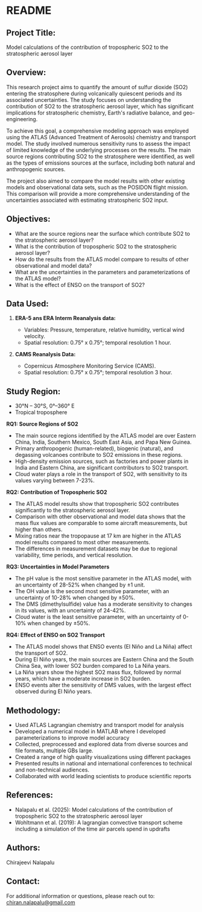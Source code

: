# README

## Project Title:
Model calculations of the contribution of tropospheric SO2 to the stratospheric aerosol layer

## Overview:
This research project aims to quantify the amount of sulfur dioxide (SO2) entering the stratosphere during volcanically quiescent periods and its associated uncertainties. The study focuses on understanding the contribution of SO2 to the stratospheric aerosol layer, which has significant implications for stratospheric chemistry, Earth's radiative balance, and geo-engineering. 

To achieve this goal, a comprehensive modeling approach was employed using the ATLAS (Advanced Treatment of Aerosols) chemistry and transport model. The study involved numerous sensitivity runs to assess the impact of limited knowledge of the underlying processes on the results. The main source regions contributing SO2 to the stratosphere were identified, as well as the types of emissions sources at the surface, including both natural and anthropogenic sources. 

The project also aimed to compare the model results with other existing models and observational data sets, such as the POSIDON flight mission. This comparison will provide a more comprehensive understanding of the uncertainties associated with estimating stratospheric SO2 input. 

## Objectives:
- What are the source regions near the surface which contribute SO2 to the stratospheric aerosol layer?
- What is the contribution of tropospheric SO2 to the stratospheric aerosol layer?
- How do the results from the ATLAS model compare to results of other observational and model data?
- What are the uncertainties in the parameters and parameterizations of the ATLAS model?
- What is the effect of ENSO on the transport of SO2? 

## Data Used:
1. **ERA-5 ans ERA Interm Reanalysis data:**
   - Variables: Pressure, temperature, relative humidity, vertical wind velocity.
   - Spatial resolution: 0.75° x 0.75°; temporal resolution 1 hour.

2. **CAMS Reanalysis Data:**
   - Copernicus Atmosphere Monitoring Service (CAMS).
   - Spatial resolution: 0.75° x 0.75°; temporal resolution 3 hour.

## Study Region:
- 30°N – 30°S, 0°–360° E
- Tropical troposphere

**RQ1: Source Regions of SO2**

* The main source regions identified by the ATLAS model are over Eastern China, India, Southern Mexico, South East Asia, and Papa New Guinea.
* Primary anthropogenic (human-related), biogenic (natural), and degassing volcanoes contribute to SO2 emissions in these regions.
* High-density emission sources, such as factories and power plants in India and Eastern China, are significant contributors to SO2 transport.
* Cloud water plays a role in the transport of SO2, with sensitivity to its values varying between 7-23%.

**RQ2: Contribution of Tropospheric SO2**

* The ATLAS model results show that tropospheric SO2 contributes significantly to the stratospheric aerosol layer.
* Comparison with other observational and model data shows that the mass flux values are comparable to some aircraft measurements, but higher than others.
* Mixing ratios near the tropopause at 17 km are higher in the ATLAS model results compared to most other measurements.
* The differences in measurement datasets may be due to regional variability, time periods, and vertical resolution.

**RQ3: Uncertainties in Model Parameters**

* The pH value is the most sensitive parameter in the ATLAS model, with an uncertainty of 28-52% when changed by ±1 unit.
* The OH value is the second most sensitive parameter, with an uncertainty of 10-28% when changed by ±50%.
* The DMS (dimethylsulfide) value has a moderate sensitivity to changes in its values, with an uncertainty of 24-42%.
* Cloud water is the least sensitive parameter, with an uncertainty of 0-10% when changed by ±50%.

**RQ4: Effect of ENSO on SO2 Transport**

* The ATLAS model shows that ENSO events (El Niño and La Niña) affect the transport of SO2.
* During El Niño years, the main sources are Eastern China and the South China Sea, with lower SO2 burden compared to La Niña years.
* La Niña years show the highest SO2 mass flux, followed by normal years, which have a moderate increase in SO2 burden.
* ENSO events alter the sensitivity of DMS values, with the largest effect observed during El Niño years.

## Methodology:
- Used ATLAS Lagrangian chemistry and transport model for analysis
- Developed a numerical model in MATLAB where I developed parameterizations to improve model accuracy 
- Collected, preprocessed and explored data from diverse sources and file formats, multiple GBs large.
- Created a range of high quality visualizations using different packages
- Presented results in national and international conferences to technical and non-technical audiences.
- Collaborated with world leading scientists to produce scientific reports
  
## References:
- Nalapalu et al. (2025): Model calculations of the contribution of tropospheric SO2 to the stratospheric aerosol layer
- Wohltmann et al. (2019): A lagrangian convective transport scheme including a simulation of the time air parcels spend in updrafts 

## Authors:
Chirajeevi Nalapalu

## Contact:
For additional information or questions, please reach out to:
chiran.nalapalu@gmail.com
